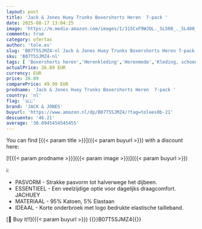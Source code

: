 ```yaml
---
layout: post
title: 'Jack & Jones Huey Trunks Boxershorts Heren  7-pack '
date: 2025-08-17 13:04:25
image: 'https://m.media-amazon.com/images/I/315CxF9WJQL._SL500_._SL400_.jpg'
comments: true
category: ofertas
author: 'tole.es'
slug: 'B07T5SJMZ4-nl Jack & Jones Huey Trunks Boxershorts Heren 7-pack'
sku: 'B07T5SJMZ4-nl'
tags: [ 'Boxershorts heren','Herenkleding','Herenmode','Kleding, schoenen & sieraden','Kleding, schoenen en sieraden','Ondergoed heren','jack & jones','🇳🇱', ]
actualPrice: 26.89 EUR
currency: EUR
price: 26.89
comparePrice: 49.99 EUR
prodname: 'Jack & Jones Huey Trunks Boxershorts Heren  7-pack '
country: 'nl'
flag: '🇳🇱'
brand: 'JACK & JONES'
buyurl: 'https://www.amazon.nl/dp/B07T5SJMZ4/?tag=tolees0b-21'
descuento: '46.21'
average: '30.0945454545455'
---
```


You can find [{{< param title >}}]({{< param buyurl >}}) with a discount here:

[![{{< param prodname >}}]({{< param image >}})]({{< param buyurl >}})

ℹ️:

- PASVORM - Strakke pasvorm tot halverwege het dijbeen.
- ESSENTIEEL - Een veelzijdige optie voor dagelijks draagcomfort. JACHUEY
- MATERIAAL - 95% Katoen, 5% Elastaan
- IDEAAL - Korte onderbroek met logo bedrukte elastische tailleband.

[🛒 Buy it!!]({{< param buyurl >}})
{{<world>}}B07T5SJMZ4{{</world>}}
